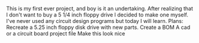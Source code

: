 This is my first ever project, and boy is it an undertaking. After realizing that I don't want to buy a 5 1/4 inch floppy drive I decided to make one myself.
I've never used any circuit design programs but today I will learn.
Plans:
  Recreate a 5.25 inch floppy disk drive with new parts.
  Create a BOM 
  A cad or a circuit board project file
	Make this look nice
